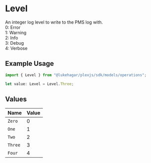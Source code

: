 # Level

An integer log level to write to the PMS log with.  
0: Error  
1: Warning  
2: Info  
3: Debug  
4: Verbose


## Example Usage

```typescript
import { Level } from "@lukehagar/plexjs/sdk/models/operations";

let value: Level = Level.Three;
```

## Values

| Name    | Value   |
| ------- | ------- |
| `Zero`  | 0       |
| `One`   | 1       |
| `Two`   | 2       |
| `Three` | 3       |
| `Four`  | 4       |